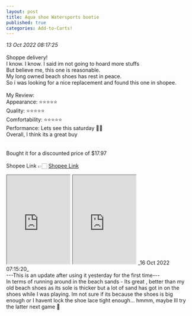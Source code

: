 ```yaml
---
layout: post
title: Aqua shoe Watersports bootie
published: true
categories: Add-to-Carts!
---
```

_13 Oct 2022 08:17:25_
<br>
<br>
Shoppe delivery!
<br>
I know. I know. I said im not going to hoard more stuffs
<br>
But believe me, this one is reasonable.
<br>
My long owned beach shoes has rest in peace.
<br>
So i was looking for a nice replacement and found this one in shopee.
<br>
<br>
My Review: 
<br>
Appearance: ⭐⭐⭐⭐⭐
<br>
Quality: ⭐⭐⭐⭐⭐
<br>
Comfortability: ⭐⭐⭐⭐⭐
<br>
Performance: Lets see this saturday 💪🏻
<br>
Overall, I think its a great buy
<br>
<br>
<br>
Bought it for a discounted price of $17.97
<br>
<br>
Shopee Link 👉🏻 [Shopee Link](https://shope.ee/1VPsq0qFrF?share_channel_code=1)
<iframe src="https://drive.google.com/file/d/18wwAeGAA70rOZMqorHxpAL5y3aV4BgYz/preview" width="170" height="240" allow="autoplay"></iframe>
<iframe src="https://drive.google.com/file/d/1k1tmMtMyXg8vb9gJJ61STlaLuA9kHUSb/preview" width="170" height="240" allow="autoplay"></iframe>
_16 Oct 2022 07:15:20_
<br>
---This is an update after using it yesterday for the first time---
<br>
In terms of running around in the beach sands - Its great , better than my old beach shoes as its sole is thicker but a lot of sand has got in on the shoes while I was playing. Im not sure if its because the shoes is big enough or I havent lock the shoe lace tight enough... hmmm, maybe Ill try the latter next game 🤔 

